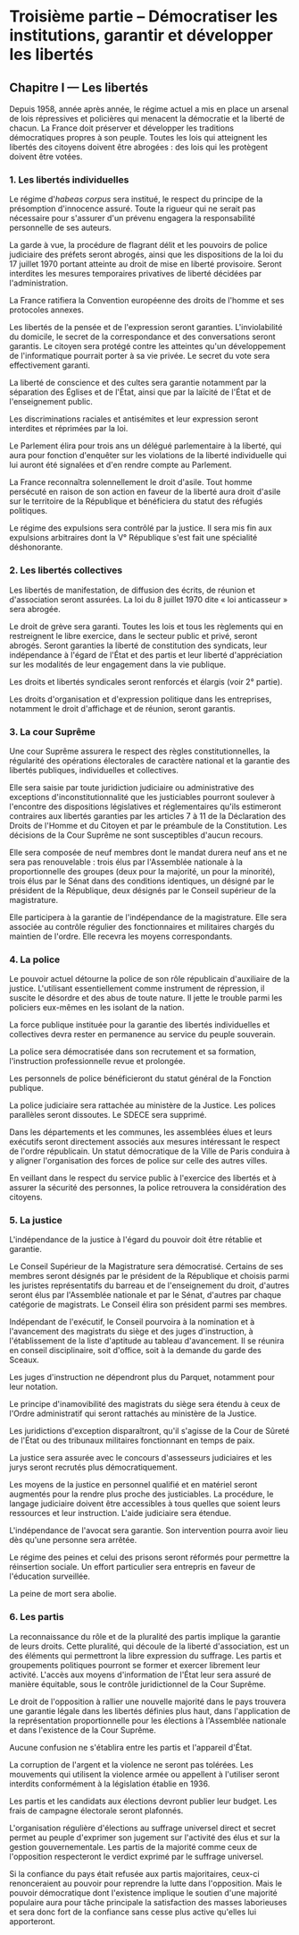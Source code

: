 # Troisième partie – Démocratiser les institutions, garantir et développer les libertés

## Chapitre I — Les libertés

Depuis 1958, année après année, le régime actuel a mis en place un arsenal de
lois répressives et policières qui menacent la démocratie et la liberté de
chacun. La France doit préserver et développer les traditions démocratiques
propres à son peuple. Toutes les lois qui atteignent les libertés des citoyens
doivent être abrogées : des lois qui les protègent doivent être votées.

### 1. Les libertés individuelles

Le régime d'*habeas corpus* sera institué, le respect du principe de la
présomption d'innocence assuré. Toute la rigueur qui ne serait pas nécessaire
pour s'assurer d'un prévenu engagera la responsabilité personnelle de ses
auteurs.

La garde à vue, la procédure de flagrant délit et les pouvoirs de police
judiciaire des préfets seront abrogés, ainsi que les dispositions de la loi du
17 juillet 1970 portant atteinte au droit de mise en liberté
provisoire. Seront interdites les mesures temporaires privatives de liberté
décidées par l'administration.

La France ratifiera la Convention européenne des droits de l'homme et ses
protocoles annexes.

Les libertés de la pensée et de l'expression seront garanties. L'inviolabilité
du domicile, le secret de la correspondance et des conversations seront
garantis. Le citoyen sera protégé contre les atteintes qu'un développement de
l'informatique pourrait porter à sa vie privée. Le secret du vote sera
effectivement garanti.

La liberté de conscience et des cultes sera garantie notamment par la
séparation des Églises et de l'État, ainsi que par la laïcité de l'État et de
l'enseignement public.

Les discriminations raciales et antisémites et leur expression seront
interdites et réprimées par la loi.

Le Parlement élira pour trois ans un délégué parlementaire à la liberté, qui
aura pour fonction d'enquêter sur les violations de la liberté individuelle
qui lui auront été signalées et d'en rendre compte au Parlement.

La France reconnaîtra solennellement le droit d'asile. Tout homme persécuté en
raison de son action en faveur de la liberté aura droit d'asile sur le
territoire de la République et bénéficiera du statut des réfugiés politiques.

Le régime des expulsions sera contrôlé par la justice. Il sera mis fin aux
expulsions arbitraires dont la V° République s'est fait une spécialité
déshonorante.

### 2. Les libertés collectives

Les libertés de manifestation, de diffusion des écrits, de réunion et
d'association seront assurées. La loi du 8 juillet 1970 dite « loi
anticasseur » sera abrogée.

Le droit de grève sera garanti. Toutes les lois et tous les règlements qui en
restreignent le libre exercice, dans le secteur public et privé, seront
abrogés. Seront garanties la liberté de constitution des syndicats, leur
indépendance à l'égard de l'État et des partis et leur liberté d'appréciation
sur les modalités de leur engagement dans la vie publique.

Les droits et libertés syndicales seront renforcés et élargis (voir 2°
partie).

Les droits d'organisation et d'expression politique dans les entreprises,
notamment le droit d'affichage et de réunion, seront garantis.

### 3. La cour Suprême

Une cour Suprême assurera le respect des règles constitutionnelles, la
régularité des opérations électorales de caractère national et la garantie des
libertés publiques, individuelles et collectives.

Elle sera saisie par toute juridiction judiciaire ou administrative des
exceptions d'inconstitutionnalité que les justiciables pourront soulever à
l'encontre des dispositions législatives et réglementaires qu'ils estimeront
contraires aux libertés garanties par les articles 7 à 11 de la Déclaration
des Droits de l'Homme et du Citoyen et par le préambule de la
Constitution. Les décisions de la Cour Suprême ne sont susceptibles d'aucun
recours.

Elle sera composée de neuf membres dont le mandat durera neuf ans et ne sera
pas renouvelable : trois élus par l'Assemblée nationale à la proportionnelle
des groupes (deux pour la majorité, un pour la minorité), trois élus par le
Sénat dans des conditions identiques, un désigné par le président de la
République, deux désignés par le Conseil supérieur de la magistrature.

Elle participera à la garantie de l'indépendance de la magistrature. Elle sera
associée au contrôle régulier des fonctionnaires et militaires chargés du
maintien de l'ordre. Elle recevra les moyens correspondants.

### 4. La police

Le pouvoir actuel détourne la police de son rôle républicain d'auxiliaire de
la justice. L'utilisant essentiellement comme instrument de répression, il
suscite le désordre et des abus de toute nature. Il jette le trouble parmi les
policiers eux-mêmes en les isolant de la nation.

La force publique instituée pour la garantie des libertés individuelles et
collectives devra rester en permanence au service du peuple souverain.

La police sera démocratisée dans son recrutement et sa formation,
l'instruction professionnelle revue et prolongée.

Les personnels de police bénéficieront du statut général de la Fonction
publique.

La police judiciaire sera rattachée au ministère de la Justice. Les polices
parallèles seront dissoutes. Le SDECE sera supprimé.

Dans les départements et les communes, les assemblées élues et leurs exécutifs
seront directement associés aux mesures intéressant le respect de l'ordre
républicain. Un statut démocratique de la Ville de Paris conduira à y aligner
l'organisation des forces de police sur celle des autres villes.

En veillant dans le respect du service public à l'exercice des libertés et à
assurer la sécurité des personnes, la police retrouvera la considération des
citoyens.

### 5. La justice

L'indépendance de la justice à l'égard du pouvoir doit être rétablie et
garantie.

Le Conseil Supérieur de la Magistrature sera démocratisé. Certains de ses
membres seront désignés par le président de la République et choisis parmi les
juristes représentatifs du barreau et de l'enseignement du droit, d'autres
seront élus par l'Assemblée nationale et par le Sénat, d'autres par chaque
catégorie de magistrats. Le Conseil élira son président parmi ses membres.

Indépendant de l'exécutif, le Conseil pourvoira à la nomination et à
l'avancement des magistrats du siège et des juges d'instruction, à
l'établissement de la liste d'aptitude au tableau d'avancement. Il se réunira
en conseil disciplinaire, soit d'office, soit à la demande du garde des
Sceaux.

Les juges d'instruction ne dépendront plus du Parquet, notamment pour leur
notation.

Le principe d'inamovibilité des magistrats du siège sera étendu à ceux de
l'Ordre administratif qui seront rattachés au ministère de la Justice.

Les juridictions d'exception disparaîtront, qu'il s'agisse de la Cour de
Sûreté de l'État ou des tribunaux militaires fonctionnant en temps de paix.

La justice sera assurée avec le concours d'assesseurs judiciaires et les jurys
seront recrutés plus démocratiquement.

Les moyens de la justice en personnel qualifié et en matériel seront augmentés
pour la rendre plus proche des justiciables. La procédure, le langage
judiciaire doivent être accessibles à tous quelles que soient leurs ressources
et leur instruction. L'aide judiciaire sera étendue.

L'indépendance de l'avocat sera garantie. Son intervention pourra avoir lieu
dès qu'une personne sera arrêtée.

Le régime des peines et celui des prisons seront réformés pour permettre la
réinsertion sociale. Un effort particulier sera entrepris en faveur de
l'éducation surveillée.

La peine de mort sera abolie.

### 6. Les partis

La reconnaissance du rôle et de la pluralité des partis implique la garantie
de leurs droits. Cette pluralité, qui découle de la liberté d'association, est
un des éléments qui permettront la libre expression du suffrage. Les partis et
groupements politiques pourront se former et exercer librement leur
activité. L'accès aux moyens d'information de l'État leur sera assuré de
manière équitable, sous le contrôle juridictionnel de la Cour Suprême.

Le droit de l'opposition à rallier une nouvelle majorité dans le pays trouvera
une garantie légale dans les libertés définies plus haut, dans l'application
de la représentation proportionnelle pour les élections à l'Assemblée
nationale et dans l'existence de la Cour Suprême.

Aucune confusion ne s'établira entre les partis et l'appareil d'État.

La corruption de l'argent et la violence ne seront pas tolérées. Les
mouvements qui utilisent la violence armée ou appellent à l'utiliser seront
interdits conformément à la législation établie en 1936.

Les partis et les candidats aux élections devront publier leur budget. Les
frais de campagne électorale seront plafonnés.

L'organisation régulière d'élections au suffrage universel direct et secret
permet au peuple d'exprimer son jugement sur l'activité des élus et sur la
gestion gouvernementale. Les partis de la majorité comme ceux de l'opposition
respecteront le verdict exprimé par le suffrage universel.

Si la confiance du pays était refusée aux partis majoritaires, ceux-ci
renonceraient au pouvoir pour reprendre la lutte dans l'opposition. Mais le
pouvoir démocratique dont l'existence implique le soutien d'une majorité
populaire aura pour tâche principale la satisfaction des masses laborieuses et
sera donc fort de la confiance sans cesse plus active qu'elles lui
apporteront.
